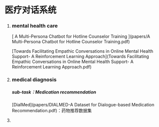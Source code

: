 # 医疗对话系统

1. ### mental health care

   [ A Multi-Persona Chatbot for Hotline Counselor Training  ](papers/A Multi-Persona Chatbot for Hotline Counselor Training.pdf)

   [Towards Facilitating Empathic Conversations in Online Mental Health Support- A Reinforcement Learning Approach](Towards Facilitating Empathic Conversations in Online Mental Health Support- A Reinforcement Learning Approach.pdf)

   

2. ### medical diagnosis

   ##### sub-task：Medication recommendation

   [DialMed](papers/DIALMED-A Dataset for Dialogue-based Medication Recommendation.pdf)：药物推荐数据集

   

3. 

